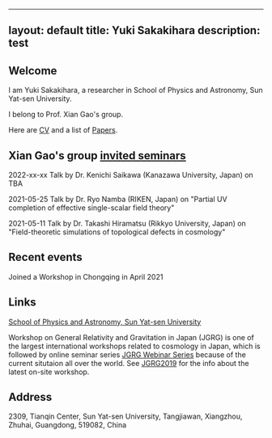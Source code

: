 
---
layout: default
title: Yuki Sakakihara
description: test
---

## Welcome

I am Yuki Sakakihara, a researcher in School of Physics and Astronomy, Sun Yat-sen University. 

I belong to Prof. Xian Gao's group.

Here are [CV](https://yuki-sakakihara.github.io/cv) and a list of [Papers](https://yuki-sakakihara.github.io/papers).

## Xian Gao's group [invited seminars](https://yuki-sakakihara.github.io/invited_seminars)

2022-xx-xx Talk by Dr. Kenichi Saikawa (Kanazawa University, Japan) on TBA

2021-05-25 Talk by Dr. Ryo Namba (RIKEN, Japan) on "Partial UV completion of effective single-scalar field theory"

2021-05-11 Talk by Dr. Takashi Hiramatsu (Rikkyo University, Japan) on "Field-theoretic simulations of topological defects in cosmology"

## Recent events

Joined a Workshop in Chongqing in April 2021

## Links

[School of Physics and Astronomy, Sun Yat-sen University](http://spa.sysu.edu.cn/en)

Workshop on General Relativity and Gravitation in Japan (JGRG) is one of the largest international workshops related to cosmology in Japan, 
which is followed by online seminar series
[JGRG Webinar Series](https://sites.google.com/view/online-jgrg/webinar-series) because of the current situtaion all over the world.
See [JGRG2019](http://www.research.kobe-u.ac.jp/fsci-pacos/jgrg29/test.html) for the info about the latest on-site workshop. 

## Address

2309, Tianqin Center, Sun Yat-sen University, Tangjiawan, Xiangzhou, Zhuhai, Guangdong, 519082, China

<!--The followings are just notes for me.
You can use the [editor on GitHub](https://github.com/yuki-sakakihara/yuki-sakakihara.github.io/edit/main/index.md) to maintain and preview the content for your website in Markdown files.
Whenever you commit to this repository, GitHub Pages will run [Jekyll](https://jekyllrb.com/) to rebuild the pages in your site, from the content in your Markdown files.
Markdown is a lightweight and easy-to-use syntax for styling your writing. It includes conventions for
**Bold** and _Italic_ and `Code` text
[Link](url) and ![Image](src)
For more details see [GitHub Flavored Markdown](https://guides.github.com/features/mastering-markdown/).-->


